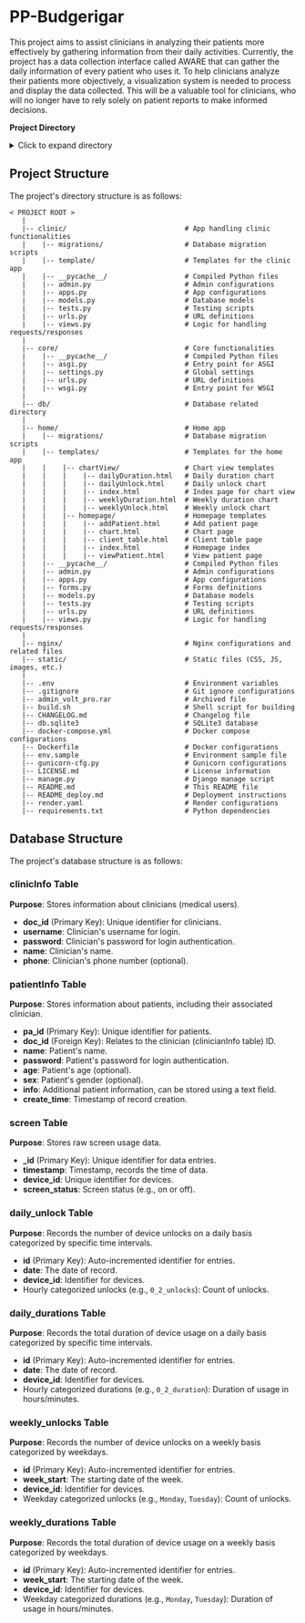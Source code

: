 # PP-Budgerigar

This project aims to assist clinicians in analyzing their patients more effectively by gathering information from their daily activities. Currently, the project has a data collection interface called AWARE that can gather the daily information of every patient who uses it. To help clinicians analyze their patients more objectively, a visualization system is needed to process and display the data collected. This will be a valuable tool for clinicians, who will no longer have to rely solely on patient reports to make informed decisions.

**Project Directory**

<details>
<summary>Click to expand directory</summary>
   
- [Project Structure](#project-structure)
- [Database Structure](#database-structure)

</details>

## Project Structure

The project's directory structure is as follows:

```plaintext
< PROJECT ROOT >
   |
   |-- clinic/                             # App handling clinic functionalities
   |    |-- migrations/                    # Database migration scripts
   |    |-- template/                      # Templates for the clinic app
   |    |-- __pycache__/                   # Compiled Python files
   |    |-- admin.py                       # Admin configurations
   |    |-- apps.py                        # App configurations
   |    |-- models.py                      # Database models
   |    |-- tests.py                       # Testing scripts
   |    |-- urls.py                        # URL definitions
   |    |-- views.py                       # Logic for handling requests/responses
   |
   |-- core/                               # Core functionalities
   |    |-- __pycache__/                   # Compiled Python files
   |    |-- asgi.py                        # Entry point for ASGI
   |    |-- settings.py                    # Global settings
   |    |-- urls.py                        # URL definitions
   |    |-- wsgi.py                        # Entry point for WSGI
   |
   |-- db/                                 # Database related directory
   |
   |-- home/                               # Home app
   |    |-- migrations/                    # Database migration scripts
   |    |-- templates/                     # Templates for the home app
   |    |    |-- chartView/                # Chart view templates
   |    |    |    |-- dailyDuration.html   # Daily duration chart
   |    |    |    |-- dailyUnlock.html     # Daily unlock chart
   |    |    |    |-- index.html           # Index page for chart view
   |    |    |    |-- weeklyDuration.html  # Weekly duration chart
   |    |    |    |-- weeklyUnlock.html    # Weekly unlock chart
   |    |    |-- homepage/                 # Homepage templates
   |    |    |    |-- addPatient.html      # Add patient page
   |    |    |    |-- chart.html           # Chart page
   |    |    |    |-- client_table.html    # Client table page
   |    |    |    |-- index.html           # Homepage index
   |    |    |    |-- viewPatient.html     # View patient page
   |    |-- __pycache__/                   # Compiled Python files
   |    |-- admin.py                       # Admin configurations
   |    |-- apps.py                        # App configurations
   |    |-- forms.py                       # Forms definitions
   |    |-- models.py                      # Database models
   |    |-- tests.py                       # Testing scripts
   |    |-- urls.py                        # URL definitions
   |    |-- views.py                       # Logic for handling requests/responses
   |
   |-- nginx/                              # Nginx configurations and related files
   |-- static/                             # Static files (CSS, JS, images, etc.)
   |
   |-- .env                                # Environment variables
   |-- .gitignore                          # Git ignore configurations
   |-- admin_volt_pro.rar                  # Archived file
   |-- build.sh                            # Shell script for building
   |-- CHANGELOG.md                        # Changelog file
   |-- db.sqlite3                          # SQLite3 database
   |-- docker-compose.yml                  # Docker compose configurations
   |-- Dockerfile                          # Docker configurations
   |-- env.sample                          # Environment sample file
   |-- gunicorn-cfg.py                     # Gunicorn configurations
   |-- LICENSE.md                          # License information
   |-- manage.py                           # Django manage script
   |-- README.md                           # This README file
   |-- README_deploy.md                    # Deployment instructions
   |-- render.yaml                         # Render configurations
   |-- requirements.txt                    # Python dependencies
```

## Database Structure

The project's database structure is as follows:
### clinicInfo Table
**Purpose**: Stores information about clinicians (medical users).
- **doc_id** (Primary Key): Unique identifier for clinicians.
- **username**: Clinician's username for login.
- **password**: Clinician's password for login authentication.
- **name**: Clinician's name.
- **phone**: Clinician's phone number (optional).

### patientInfo Table
**Purpose**: Stores information about patients, including their associated clinician.
- **pa_id** (Primary Key): Unique identifier for patients.
- **doc_id** (Foreign Key): Relates to the clinician (clinicianInfo table) ID.
- **name**: Patient's name.
- **password**: Patient's password for login authentication.
- **age**: Patient's age (optional).
- **sex**: Patient's gender (optional).
- **info**: Additional patient information, can be stored using a text field.
- **create_time**: Timestamp of record creation.

### screen Table
**Purpose**: Stores raw screen usage data.
- **_id** (Primary Key): Unique identifier for data entries.
- **timestamp**: Timestamp, records the time of data.
- **device_id**: Unique identifier for devices.
- **screen_status**: Screen status (e.g., on or off).

### daily_unlock Table
**Purpose**: Records the number of device unlocks on a daily basis categorized by specific time intervals.
- **id** (Primary Key): Auto-incremented identifier for entries.
- **date**: The date of record.
- **device_id**: Identifier for devices.
- Hourly categorized unlocks (e.g., `0_2_unlocks`): Count of unlocks.

### daily_durations Table
**Purpose**: Records the total duration of device usage on a daily basis categorized by specific time intervals.
- **id** (Primary Key): Auto-incremented identifier for entries.
- **date**: The date of record.
- **device_id**: Identifier for devices.
- Hourly categorized durations (e.g., `0_2_duration`): Duration of usage in hours/minutes.

### weekly_unlocks Table
**Purpose**: Records the number of device unlocks on a weekly basis categorized by weekdays.
- **id** (Primary Key): Auto-incremented identifier for entries.
- **week_start**: The starting date of the week.
- **device_id**: Identifier for devices.
- Weekday categorized unlocks (e.g., `Monday`, `Tuesday`): Count of unlocks.

### weekly_durations Table
**Purpose**: Records the total duration of device usage on a weekly basis categorized by weekdays.
- **id** (Primary Key): Auto-incremented identifier for entries.
- **week_start**: The starting date of the week.
- **device_id**: Identifier for devices.
- Weekday categorized durations (e.g., `Monday`, `Tuesday`): Duration of usage in hours/minutes.

